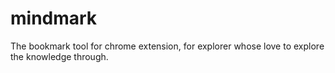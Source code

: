 # mindmark
The bookmark tool for chrome extension, for explorer whose love to explore the knowledge through.
